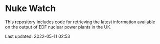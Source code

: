 # Nuke Watch

This repository includes code for retrieving the latest information available on the output of EDF nuclear power plants in the UK.

Last updated: 2022-05-11 02:53